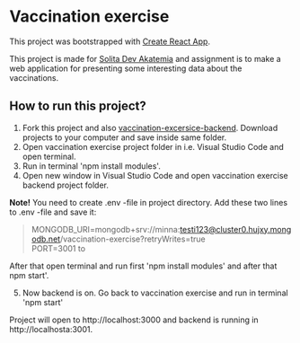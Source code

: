 # Vaccination exercise

This project was bootstrapped with [Create React App](https://github.com/facebook/create-react-app).

This project is made for [Solita Dev Akatemia](https://github.com/solita/vaccine-exercise-2021) and  assignment is to make a web application for presenting some interesting data about the vaccinations.

## How to run this project?

1. Fork this project and also [vaccination-excersice-backend](https://github.com/minnake/vaccination-exercise-backend). Download projects to your computer and save inside same folder.
2. Open vaccination exercise project folder in i.e. Visual Studio Code and open terminal.
3. Run in terminal 'npm install modules'.
4. Open new window in Visual Studio Code and open vaccination exercise backend project folder. 

**Note!** You need to create .env -file in project directory. Add these two lines to .env -file and save it:
>MONGODB_URI=mongodb+srv://minna:testi123@cluster0.hujxy.mongodb.net/vaccination-exercise?retryWrites=true<br>
>PORT=3001 to

After that open terminal and run first 'npm install modules' and after that npm start'.

5. Now backend is on. Go back to vaccination exercise and run in terminal 'npm start'

Project will open to http://localhost:3000 and backend is running in http://localhosta:3001.
